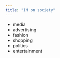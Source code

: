 ```yaml
---
title: "IM on society"
---
```

-  media
-  advertising
-   fashion
-   shopping
-    politics 
-   entertainment